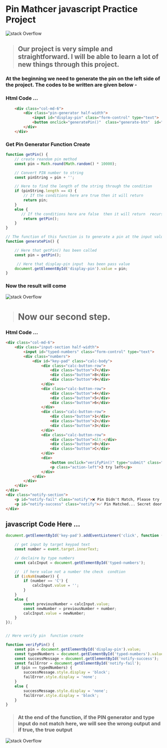 # Pin Mathcer javascript Practice Project 

![stack Overflow](https://i.ibb.co/YjZP3p5/Screenshot-1.png)

> ## Our project is very simple and straightforward. I will be able to learn a lot of new things through this project.

### At the beginning we need to generate the pin on the left side of the project. The codes to be written are given below -

### Html Code ... 
```HTML
    <div class="col-md-6">
        <div class="pin-generator half-width">
            <input id="display-pin" class="form-control" type="text">
            <button onclick="generatePin()"  class="generate-btn"  id="generate-btn">Generate Pin</button>
        </div>
    </div>
```
### Get Pin Generator  Function Create 
```javascript
function getPin() {
    // create reandom pin method 
    const pin = Math.round(Math.random() * 10000);

    // Convert PIN number to string
    const pinString = pin + '';

    // Here to find the length of the string through the condition
    if (pinString.length == 4) {
        // If the conditions here are true then it will return
        return pin;
    }
    else {
       // If the conditions here are false  then it will return  recursive function 
        return getPin();
    }
}

// The function of this function is to generate a pin at the input value
function generatePin() {

    // Here that getPin() has been called
    const pin = getPin();

     // Here that display-pin input  has been pass value 
    document.getElementById('display-pin').value = pin;
}

```
### Now the result will come


![stack Overflow](https://i.ibb.co/YTs7JxL/Screenshot-2.png)

> # Now our second step.

### Html Code ... 
```HTML
<div class="col-md-6">
    <div class="input-section half-width">
        <input id="typed-numbers" class="form-control" type="text">
        <div class="numbers">
            <div id="key-pad" class="calc-body">
                <div class="calc-button-row">
                    <div class="button">7</div>
                    <div class="button">8</div>
                    <div class="button">9</div>
                </div>
                <div class="calc-button-row">
                    <div class="button">4</div>
                    <div class="button">5</div>
                    <div class="button">6</div>
                </div>
                <div class="calc-button-row">
                    <div class="button">1</div>
                    <div class="button">2</div>
                    <div class="button">3</div>
                </div>
                <div class="calc-button-row">
                    <div class="button">&lt;</div>
                    <div class="button">0</div>
                    <div class="button">C</div>
                </div>
                <div>
                    <button onclick="verifyPin()" type="submit" class="submit-btn">Submit</button>
                    <p class="action-left">3 try left</p>
                </div>
            </div>
        </div>
    </div>
</div>
<div class="notify-section">
    <p id="notify-fail" class="notify">❌ Pin Didn't Match, Please try again</p>
    <p id="notify-success" class="notify">✅ Pin Matched... Secret door is opening for you</p>
</div>
```

## javascript Code Here ...


```javascript 
document.getElementById('key-pad').addEventListener('click', function (event) {

    // get input by target keypad text 
    const number = event.target.innerText;

    // declaire by type numbers 
    const calcInput = document.getElementById('typed-numbers');

    //  if here value not a number the check  condtion 
    if (isNaN(number)) {
        if (number == 'C') {
            calcInput.value = '';
        }
    }
    else {
        const previousNumber = calcInput.value;
        const newNumber = previousNumber + number;
        calcInput.value = newNumber;
    }
});


// Here verify pin  function create 

function verifyPin() {
    const pin = document.getElementById('display-pin').value;
    const typedNumbers = document.getElementById('typed-numbers').value;
    const successMessage = document.getElementById('notify-success');
    const failError = document.getElementById('notify-fail');
    if (pin == typedNumbers) {
        successMessage.style.display = 'block';
        failError.style.display = 'none';
    }
    else {
        successMessage.style.display = 'none';
        failError.style.display = 'block';
    }
}

```

> ###  At the end of the function, if the PIN generator and type input do not match here, we will see the wrong output and if true, the true output


![stack Overflow](https://i.ibb.co/K0tj6nX/Screenshot-4.png)
